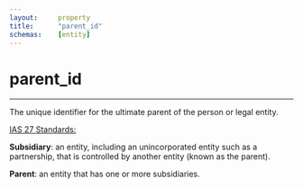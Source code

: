 ```yaml
---
layout:		property
title:		"parent_id"
schemas:	[entity]
---
```


# parent_id

---

The unique identifier for the ultimate parent of the person or legal entity.

[IAS 27 Standards:][iasstand]

**Subsidiary**: an entity, including an unincorporated entity such as a partnership, that is controlled by another entity (known as the parent).

**Parent**: an entity that has one or more subsidiaries.

[iasstand]: http://www.iasplus.com/en-gb/standards/ias/ias27
